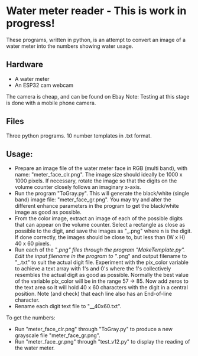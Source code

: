 Water meter reader - This is work in progress!
==============================================

These programs, written in python, is an attempt to convert an image of a water meter into the numbers showing water usage.

Hardware
--------
* A water meter
* An ESP32 cam webcam

The camera is cheap, and can be found on Ebay
Note: Testing at this stage is done with a mobile phone camera.


Files
-----
Three python programs.
10 number templates in .txt format.

Usage:
------
* Prepare an image file of the water meter face in RGB (multi band), with name: "meter_face_clr.png". The image size should ideally be 1000 x 1000 pixels. If necessary, rotate the image so that the digits on the volume counter closely follows an imaginary x-axis.
* Run the program "ToGray.py". This will generate the black/white (single band) image file: "meter_face_gr.png". You may try and alter the different enhance parameters in the program to get the black/white image as good as possible.
* From the color image, extract an image of each of the possible digits that can appear on the volume counter. Select a rectangle as close as possible to the digit, and save the images as "_.png" where n is the digit. If done correctly, the images should be close to, but less than (W x H) 40 x 60 pixels.
* Run each of the "_.png" files through the program "MakeTemplate.py". Edit the input filename in the program to "_.png" and output filename to "_.txt" to suit the actual digit file. Experiment with the pix_color variable to achieve a text array with 1's and 0's where the 1's collectively resembles the actual digit as good as possible. Normally the best value of the variable pix_color will be in the range 57 -> 85. Now add zeros to the text area so it will hold 40 x 60 characters with the digit in a central position. Note (and check) that each line also has an End-of-line character.
* Rename each digit text file to "__40x60.txt".

To get the numbers:
* Run "meter_face_clr.png" through "ToGray.py" to produce a new grayscale file "meter_face_gr.png".
* Run "meter_face_gr.png" through "test_v12.py" to display the reading of the water meter.